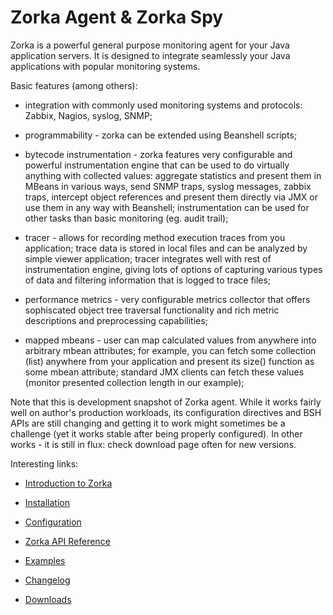 
Zorka Agent & Zorka Spy
=======================

Zorka is a powerful general purpose monitoring agent for your Java application servers. It is designed to
integrate seamlessly your Java applications with popular monitoring systems.

Basic features (among others):

* integration with commonly used monitoring systems and protocols: Zabbix, Nagios, syslog, SNMP;

* programmability - zorka can be extended using Beanshell scripts;

* bytecode instrumentation - zorka features very configurable and powerful instrumentation engine that can be used to
do virtually anything with collected values: aggregate statistics and present them in MBeans in various ways, send SNMP
traps, syslog messages, zabbix traps, intercept object references and present them directly via JMX or use them in any
way with Beanshell; instrumentation can be used for other tasks than basic monitoring (eg. audit trail);

* tracer - allows for recording method execution traces from you application; trace data is stored in local files and
can be analyzed by simple viewer application; tracer integrates well with rest of instrumentation engine, giving
lots of options of capturing various types of data and filtering information that is logged to trace files;

* performance metrics - very configurable metrics collector that offers sophiscated object tree traversal functionality
and rich metric descriptions and preprocessing capabilities;

* mapped mbeans - user can map calculated values from anywhere into arbitrary mbean attributes; for example, you can
fetch some collection (list) anywhere from your application and present its size() function as some mbean attribute;
standard JMX clients can fetch these values (monitor presented collection length in our example);


Note that this is development snapshot of Zorka agent. While it works fairly well on author's production workloads,
its configuration directives and BSH APIs are still changing and getting it to work might sometimes be a challenge
(yet it works stable after being properly configured). In other works - it is still in flux: check download page often
for new versions.


Interesting links:

* [Introduction to Zorka](https://github.com/jitlogic/zorka/wiki/Intro)

* [Installation](https://github.com/jitlogic/zorka/wiki/Installation)

* [Configuration](https://github.com/jitlogic/zorka/wiki/Configuring-Zorka)

* [Zorka API Reference](https://github.com/jitlogic/zorka/wiki/Zorka-API-reference)

* [Examples](https://github.com/jitlogic/zorka/wiki/Examples)

* [Changelog](https://github.com/jitlogic/zorka/wiki/CHANGES)

* [Downloads](http://code.google.com/p/zorka/downloads/list)

